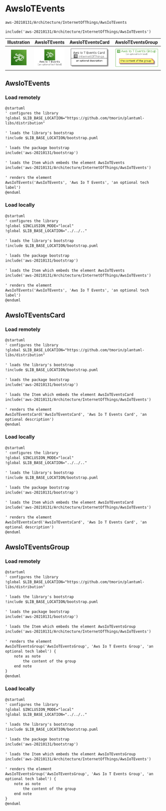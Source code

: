 # AwsIoTEvents


```text
aws-20210131/Architecture/InternetOfThings/AwsIoTEvents
```

```text
include('aws-20210131/Architecture/InternetOfThings/AwsIoTEvents')
```



| Illustration | AwsIoTEvents | AwsIoTEventsCard | AwsIoTEventsGroup |
| :---: | :---: | :---: | :---: |
| ![illustration for Illustration](../../../aws-20210131/Architecture/InternetOfThings/AwsIoTEvents.png) | ![illustration for AwsIoTEvents](../../../aws-20210131/Architecture/InternetOfThings/AwsIoTEvents.Local.png) | ![illustration for AwsIoTEventsCard](../../../aws-20210131/Architecture/InternetOfThings/AwsIoTEventsCard.Local.png) | ![illustration for AwsIoTEventsGroup](../../../aws-20210131/Architecture/InternetOfThings/AwsIoTEventsGroup.Local.png) |




## AwsIoTEvents

### Load remotely
```plantuml
@startuml
' configures the library
!global $LIB_BASE_LOCATION="https://github.com/tmorin/plantuml-libs/distribution"

' loads the library's bootstrap
!include $LIB_BASE_LOCATION/bootstrap.puml

' loads the package bootstrap
include('aws-20210131/bootstrap')

' loads the Item which embeds the element AwsIoTEvents
include('aws-20210131/Architecture/InternetOfThings/AwsIoTEvents')

' renders the element
AwsIoTEvents('AwsIoTEvents', 'Aws Io T Events', 'an optional tech label')
@enduml
```

### Load locally
```plantuml
@startuml
' configures the library
!global $INCLUSION_MODE="local"
!global $LIB_BASE_LOCATION="../../.."

' loads the library's bootstrap
!include $LIB_BASE_LOCATION/bootstrap.puml

' loads the package bootstrap
include('aws-20210131/bootstrap')

' loads the Item which embeds the element AwsIoTEvents
include('aws-20210131/Architecture/InternetOfThings/AwsIoTEvents')

' renders the element
AwsIoTEvents('AwsIoTEvents', 'Aws Io T Events', 'an optional tech label')
@enduml
```

## AwsIoTEventsCard

### Load remotely
```plantuml
@startuml
' configures the library
!global $LIB_BASE_LOCATION="https://github.com/tmorin/plantuml-libs/distribution"

' loads the library's bootstrap
!include $LIB_BASE_LOCATION/bootstrap.puml

' loads the package bootstrap
include('aws-20210131/bootstrap')

' loads the Item which embeds the element AwsIoTEventsCard
include('aws-20210131/Architecture/InternetOfThings/AwsIoTEvents')

' renders the element
AwsIoTEventsCard('AwsIoTEventsCard', 'Aws Io T Events Card', 'an optional description')
@enduml
```

### Load locally
```plantuml
@startuml
' configures the library
!global $INCLUSION_MODE="local"
!global $LIB_BASE_LOCATION="../../.."

' loads the library's bootstrap
!include $LIB_BASE_LOCATION/bootstrap.puml

' loads the package bootstrap
include('aws-20210131/bootstrap')

' loads the Item which embeds the element AwsIoTEventsCard
include('aws-20210131/Architecture/InternetOfThings/AwsIoTEvents')

' renders the element
AwsIoTEventsCard('AwsIoTEventsCard', 'Aws Io T Events Card', 'an optional description')
@enduml
```

## AwsIoTEventsGroup

### Load remotely
```plantuml
@startuml
' configures the library
!global $LIB_BASE_LOCATION="https://github.com/tmorin/plantuml-libs/distribution"

' loads the library's bootstrap
!include $LIB_BASE_LOCATION/bootstrap.puml

' loads the package bootstrap
include('aws-20210131/bootstrap')

' loads the Item which embeds the element AwsIoTEventsGroup
include('aws-20210131/Architecture/InternetOfThings/AwsIoTEvents')

' renders the element
AwsIoTEventsGroup('AwsIoTEventsGroup', 'Aws Io T Events Group', 'an optional tech label') {
    note as note
        the content of the group
    end note
}
@enduml
```

### Load locally
```plantuml
@startuml
' configures the library
!global $INCLUSION_MODE="local"
!global $LIB_BASE_LOCATION="../../.."

' loads the library's bootstrap
!include $LIB_BASE_LOCATION/bootstrap.puml

' loads the package bootstrap
include('aws-20210131/bootstrap')

' loads the Item which embeds the element AwsIoTEventsGroup
include('aws-20210131/Architecture/InternetOfThings/AwsIoTEvents')

' renders the element
AwsIoTEventsGroup('AwsIoTEventsGroup', 'Aws Io T Events Group', 'an optional tech label') {
    note as note
        the content of the group
    end note
}
@enduml
```

